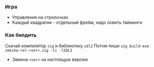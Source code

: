 ### Игра
* Управление на стрелочках
* Каждый квадратик - отдельный фрейм, надо ловить тайминги

### Как билдить
Скачай компилятор `zig` и библиотеку `sdl2`
Потом пиши `zig build-exe zmeika-rel-<ver>.zig -lc -lSDL2`
* Замени `<ver>` на настоящую версию
